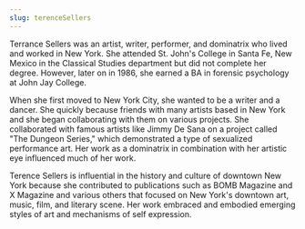 ```yaml
---
slug: terenceSellers
---
```


Terrance Sellers was an artist, writer, performer, and dominatrix who lived and worked in New York.
She attended St. John's College in Santa Fe, New Mexico in the Classical Studies department but did not complete her degree. However, later on in 1986, she earned a BA in forensic psychology at John Jay College.

When she first moved to New York City, she wanted to be a writer and a dancer. She quickly because friends with many artists based in New York and she began collaborating with them on various projects. She collaborated with famous artists like Jimmy De Sana on a project called "The Dungeon Series," which demonstrated a type of sexualized performance art. Her work as a dominatrix in combination with her artistic eye influenced much of her work.

Terence Sellers is influential in the history and culture of downtown New York because she contributed to publications such as BOMB Magazine and X Magazine and various others that focused on New York's downtown art, music, film, and literary scene. Her work embraced and embodied emerging styles of art and mechanisms of self expression.
